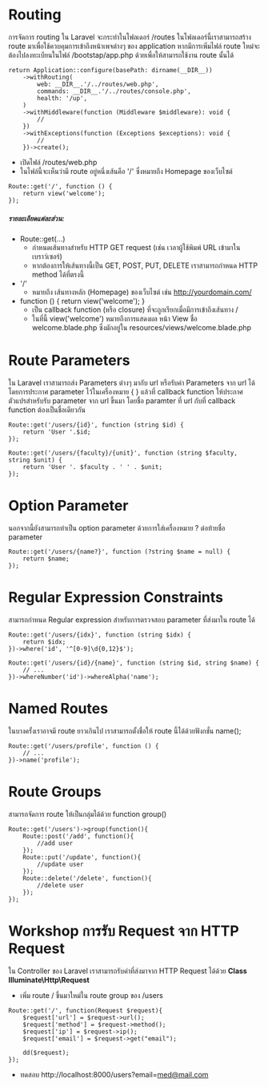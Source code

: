 # Routing

การจัดการ routing ใน Laravel จะกระทำในโฟลเดอร์ /routes ในโฟลเดอร์นี้เราสามารถสร้าง route มาเพื่อใช้ควบคุมการเข้าถึงหน้าเพจต่างๆ ของ application
หากมีการเพิ่มไฟล์ route ใหม่จะต้องไปลงทะเบียนในไฟล์ /bootstap/app.php ด้วยเพื่อให้สามารถใช้งาน route นั้นได้

```
return Application::configure(basePath: dirname(__DIR__))
    ->withRouting(
        web: __DIR__.'/../routes/web.php',
        commands: __DIR__.'/../routes/console.php',
        health: '/up',
    )
    ->withMiddleware(function (Middleware $middleware): void {
        //
    })
    ->withExceptions(function (Exceptions $exceptions): void {
        //
    })->create();
```

- เปิดไฟล์ /routes/web.php
- ในไฟล์นี้จะเห็นว่ามี route อยู่หนึ่งเส้นคือ '/' ซึ่งหมายถึง Homepage ของเว็บไซต์

```
Route::get('/', function () {
    return view('welcome');
});
```

##### รายละเอียดแต่ละส่วน:

- Route::get(...)
  - กำหนดเส้นทางสำหรับ HTTP GET request (เช่น เวลาผู้ใช้พิมพ์ URL เข้ามาในเบราว์เซอร์)
  - หากต้องการให้เส้นทางนี้เป็น GET, POST, PUT, DELETE เราสามารถกำหนด HTTP method ได้ที่ตรงนี้
- '/'
  - หมายถึง เส้นทางหลัก (Homepage) ของเว็บไซต์ เช่น http://yourdomain.com/
- function () { return view('welcome'); }
  - เป็น callback function (หรือ closure) ที่จะถูกเรียกเมื่อมีการเข้าถึงเส้นทาง /
  - ในที่นี้ view('welcome') หมายถึงการแสดงผล หน้า View ชื่อ welcome.blade.php ซึ่งมักอยู่ใน resources/views/welcome.blade.php

# Route Parameters

ใน Laravel เราสามารถส่ง Parameters ต่างๆ มากับ url หรือรับค่า Parameters จาก url ได้โดยการประกาศ parameter ไว้ในเครื่องหมาย { } แล้วที่ callback function ให้ประกาศตัวแปรสำหรับรับ parameter จาก url ขึ้นมา โดยชื่อ paramter ที่ url กับที่ callback function ต้องเป็นชื่อเดียวกัน

```
Route::get('/users/{id}', function (string $id) {
    return 'User '.$id;
});

Route::get('/users/{faculty}/{unit}', function (string $faculty, string $unit) {
    return 'User '. $faculty . ' ' . $unit;
});
```

# Option Parameter

นอกจากนี้ยังสามารถทำเป็น option parameter ด้วยการใส่เครื่องหมาย ? ต่อท้ายชื่อ parameter

```
Route::get('/users/{name?}', function (?string $name = null) {
    return $name;
});
```

# Regular Expression Constraints

สามารถกำหนด Regular expression สำหรับการตรวจสอบ parameter ที่ส่งมาใน route ได้

```
Route::get('/users/{idx}', function (string $idx) {
    return $idx;
})->where('id', '^[0-9]\d{0,12}$');

Route::get('/users/{id}/{name}', function (string $id, string $name) {
    // ...
})->whereNumber('id')->whereAlpha('name');
```

# Named Routes

ในบางครั้งเราอาจมี route ยาวเกินไป เราสามารถตั้งชื่อให้ route นี้ได้ด้วยฟังกชั่น name();

```
Route::get('/users/profile', function () {
    // ...
})->name('profile');
```

# Route Groups

สามารถจัดการ route ให้เป็นกลุ่มได้ด้วย function group()

```
Route::get('/users')->group(function(){
    Route::post('/add', function(){
        //add user
    });
    Route::put('/update', function(){
        //update user
    });
    Route::delete('/delete', function(){
        //delete user
    });
});
```

# Workshop การรับ Request จาก HTTP Request

ใน Controller ของ Laravel เราสามารถรับค่าที่ส่งมาจาก HTTP Request ได้ด้วย **Class Illuminate\Http\Request**

- เพิ่ม route / ขึ้นมาใหม่ใน route group ของ /users

```
Route::get('/', function(Request $request){
    $request['url'] = $request->url();
    $request['method'] = $request->method();
    $request['ip'] = $request->ip();
    $request['email'] = $request->get("email");

    dd($request);
});
```

- ทดสอบ http://localhost:8000/users?email=med@mail.com
